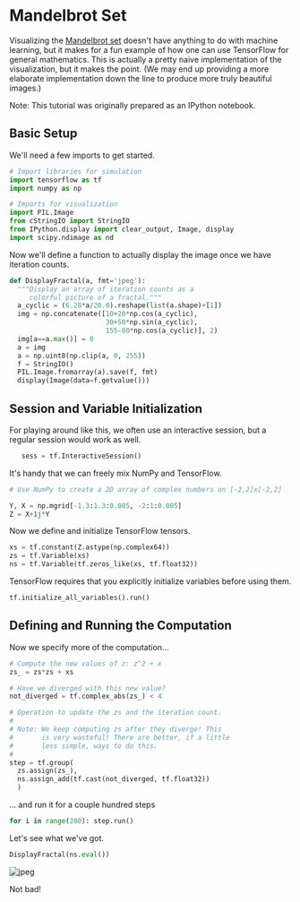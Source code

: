 # Mandelbrot Set

Visualizing the [Mandelbrot set](https://en.wikipedia.org/wiki/Mandelbrot_set)
doesn't have anything to do with machine learning, but it makes for a fun
example of how one can use TensorFlow for general mathematics.  This is
actually a pretty naive implementation of the visualization, but it makes the
point.  (We may end up providing a more elaborate implementation down the line
to produce more truly beautiful images.)

Note: This tutorial was originally prepared as an IPython notebook.

## Basic Setup

We'll need a few imports to get started.

```python
# Import libraries for simulation
import tensorflow as tf
import numpy as np

# Imports for visualization
import PIL.Image
from cStringIO import StringIO
from IPython.display import clear_output, Image, display
import scipy.ndimage as nd
```

Now we'll define a function to actually display the image once we have
iteration counts.

```python
def DisplayFractal(a, fmt='jpeg'):
  """Display an array of iteration counts as a
     colorful picture of a fractal."""
  a_cyclic = (6.28*a/20.0).reshape(list(a.shape)+[1])
  img = np.concatenate([10+20*np.cos(a_cyclic),
                        30+50*np.sin(a_cyclic),
                        155-80*np.cos(a_cyclic)], 2)
  img[a==a.max()] = 0
  a = img
  a = np.uint8(np.clip(a, 0, 255))
  f = StringIO()
  PIL.Image.fromarray(a).save(f, fmt)
  display(Image(data=f.getvalue()))
```

## Session and Variable Initialization

For playing around like this, we often use an interactive session, but a regular
session would work as well.

```python
   sess = tf.InteractiveSession()
```

It's handy that we can freely mix NumPy and TensorFlow.

```python
# Use NumPy to create a 2D array of complex numbers on [-2,2]x[-2,2]

Y, X = np.mgrid[-1.3:1.3:0.005, -2:1:0.005]
Z = X+1j*Y
```

Now we define and initialize TensorFlow tensors.

```python
xs = tf.constant(Z.astype(np.complex64))
zs = tf.Variable(xs)
ns = tf.Variable(tf.zeros_like(xs, tf.float32))
```

TensorFlow requires that you explicitly initialize variables before using them.

```python
tf.initialize_all_variables().run()
```

## Defining and Running the Computation

Now we specify more of the computation...

```python
# Compute the new values of z: z^2 + x
zs_ = zs*zs + xs

# Have we diverged with this new value?
not_diverged = tf.complex_abs(zs_) < 4

# Operation to update the zs and the iteration count.
#
# Note: We keep computing zs after they diverge! This
#       is very wasteful! There are better, if a little
#       less simple, ways to do this.
#
step = tf.group(
  zs.assign(zs_),
  ns.assign_add(tf.cast(not_diverged, tf.float32))
  )
```

... and run it for a couple hundred steps

```python
for i in range(200): step.run()
```

Let's see what we've got.

```python
DisplayFractal(ns.eval())
```

![jpeg](../../images/mandelbrot_output.jpg)

Not bad!


